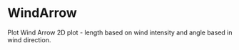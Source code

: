 # WindArrow
Plot Wind Arrow 2D plot - length based on wind intensity and angle based in wind direction.
